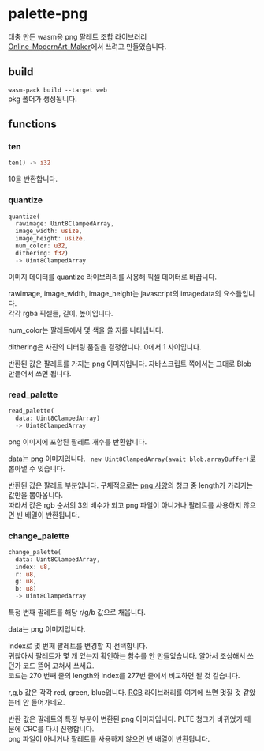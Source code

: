 # palette-png
대충 만든 wasm용 png 팔레트 조합 라이브러리  
[Online-ModernArt-Maker](https://github.com/hyuckkim/Online-ModernArt-Maker)에서 쓰려고 만들었습니다.

## build
`wasm-pack build --target web`  
pkg 폴더가 생성됩니다.
## functions

### ten
```rust
ten() -> i32
```
10을 반환합니다.

### quantize
```rust
quantize(
  rawimage: Uint8ClampedArray, 
  image_width: usize, 
  image_height: usize, 
  num_color: u32,
  dithering: f32)
  -> Uint8ClampedArray 
```
이미지 데이터를 quantize 라이브러리를 사용해 픽셀 데이터로 바꿉니다.

rawimage, image_width, image_height는 javascript의 imagedata의 요소들입니다.  
각각 rgba 픽셀들, 길이, 높이입니다.

num_color는 팔레트에서 몇 색을 쓸 지를 나타냅니다.

dithering은 사진의 디터링 품질을 결정합니다. 0에서 1 사이입니다.

반환된 값은 팔레트를 가지는 png 이미지입니다. 자바스크립트 쪽에서는 그대로 Blob 만들어서 쓰면 됩니다.

### read_palette
```rust
read_palette(
  data: Uint8ClampedArray)
  -> Uint8ClampedArray
```
png 이미지에 포함된 팔레트 개수를 반환합니다.

data는 png 이미지입니다. ` new Uint8ClampedArray(await blob.arrayBuffer)`로 뽑아낼 수 잇습니다.

반환된 값은 팔레트 부분입니다. 구체적으로는 [png 사양](https://www.w3.org/TR/PNG/#5Chunk-layout)의 청크 중 length가 가리키는 값만을 뽑아옵니다.  
따라서 값은 rgb 순서의 3의 배수가 되고 png 파일이 아니거나 팔레트를 사용하지 않으면 빈 배열이 반환됩니다.

### change_palette
```rust
change_palette(
  data: Uint8ClampedArray,
  index: u8,
  r: u8,
  g: u8,
  b: u8)
  -> Uint8ClampedArray
```
특정 번째 팔레트를 해당 r/g/b 값으로 채웁니다.

data는 png 이미지입니다.

index로 몇 번째 팔레트를 변경할 지 선택합니다.  
귀찮아서 팔레트가 몇 개 있는지 확인하는 함수를 안 만들었습니다. 알아서 조심해서 쓰던가 코드 뜯어 고쳐서 쓰세요.  
코드는 270 번째 줄의 length와 index를 277번 줄에서 비교하면 될 것 같습니다.

r,g,b 값은 각각 red, green, blue입니다. [RGB](https://docs.rs/crate/rgb/latest) 라이브러리를 여기에 쓰면 멋질 것 같았는데 안 들어가네요.

반환 값은 팔레트의 특정 부분이 변환된 png 이미지입니다. PLTE 청크가 바뀌었기 때문에 CRC를 다시 진행합니다.  
png 파일이 아니거나 팔레트를 사용하지 않으면 빈 배열이 반환됩니다.
